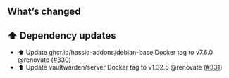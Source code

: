 ## What’s changed

## ⬆️ Dependency updates

- ⬆️ Update ghcr.io/hassio-addons/debian-base Docker tag to v7.6.0 @renovate ([#330](https://github.com/hassio-addons/addon-bitwarden/pull/330))
- ⬆️ Update vaultwarden/server Docker tag to v1.32.5 @renovate ([#331](https://github.com/hassio-addons/addon-bitwarden/pull/331))
